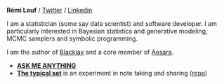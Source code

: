 **Rémi Louf** / [Twitter](https://twitter.com/remilouf) / [Linkedin](https://linkedin.com/in/remilouf)

I am a statistician (some say data scientist) and software developer. I am particularly interested in Bayesian statistics and generative modeling, MCMC samplers and symbolic programming.

I am the author of [Blackjax](https://github.com/blackjax-devs/blackjax) and a core member of [Aesara](https://github.com/aesara-devs/aesara).

- **[ASK ME ANYTHING](https://github.com/)**
- **[The typical set](https://thetypicalset.com)** is an experiment in note taking and sharing ([repo](https://github.com/rlouf/))
